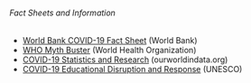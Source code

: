 
###### Fact Sheets and Information ######

* [World Bank COVID-19 Fact Sheet][wb1] (World Bank)
* [WHO Myth Buster][who3] (World Health Organization)
* [COVID-19 Statistics and Research][owid1] (ourworldindata.org)
* [COVID-19 Educational Disruption and Response][unesco1] (UNESCO)

[wb1]: https://www.worldbank.org/en/news/factsheet/2020/02/11/how-the-world-bank-group-is-helping-countries-with-covid-19-coronavirus
[who3]: https://www.who.int/emergencies/diseases/novel-coronavirus-2019/advice-for-public/myth-busters
[owid1]: https://ourworldindata.org/coronavirus
[unesco1]: https://en.unesco.org/themes/education-emergencies/coronavirus-school-closures
